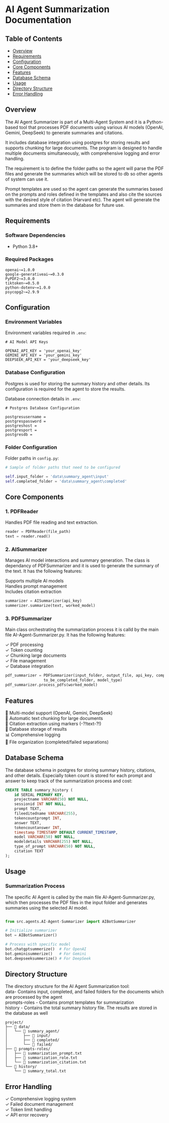# AI Agent Summarization Documentation

## Table of Contents
- [Overview](#overview)
- [Requirements](#requirements)
- [Configuration](#configuration)
- [Core Components](#core-components)
- [Features](#features)
- [Database Schema](#database-schema)
- [Usage](#usage)
- [Directory Structure](#directory-structure)
- [Error Handling](#error-handling)


## Overview
The AI Agent Summarizer is part of a Multi-Agent System and it is a Python-based tool that processes PDF documents using various AI models (OpenAI, Gemini, DeepSeek) to generate summaries and citations. 

It includes database integration using postgres for storing results and supports chunking for large documents. The program is designed to handle multiple documents simultaneously, with comprehensive logging and error handling. 

The requirement is to define the folder paths so the agent will parse the PDF files and generate the summaries which will be stored to db so other agents of system can use it.

Prompt templates are used so the agent can generate the summaries based on the prompts and roles defined in the templates and also cite the sources with the desired style of citation (Harvard etc). The agent will generate the summaries and store them in the database for future use.

## Requirements

### Software Dependencies
- Python 3.8+

### Required Packages
```plaintext
openai~=1.0.0
google-generativeai~=0.3.0
PyPDF2~=3.0.0
tiktoken~=0.5.0
python-dotenv~=1.0.0
psycopg2~=2.9.9
```

## Configuration

### Environment Variables

Environment variables required in `.env`:

```properties
# AI Model API Keys 

OPENAI_API_KEY = 'your_openai_key'  
GEMINI_API_KEY = 'your_gemini_key'  
DEEPSEEK_API_KEY = 'your_deepseek_key'
```
### Database Configuration

Postgres is used for storing the summary history and other details. Its configuration is required for the agent to store the results.

Database connection details in `.env`:

```properties
# Postgres Database Configuration

postgresusername = 
postgrespassword = 
postgreshost = 
postgresport = 
postgresdb = 
```

### Folder Configuration

Folder paths in `config.py`:

```python
# Sample of folder paths that need to be configured

self.input_folder = 'data\summary_agent\input'
self.completed_folder = 'data\summary_agent\completed'

```

## Core Components

### 1. PDFReader

Handles PDF file reading and text extraction.

```python
reader = PDFReader(file_path)
text = reader.read()
```

### 2. AISummarizer

Manages AI model interactions and summary generation. The class is dependancy of PDFSummarizer and it is used to generate the summary of the text. It has the following features:

Supports multiple AI models  
Handles prompt management  
Includes citation extraction  

```python
summarizer = AISummarizer(api_key)
summerizer.summarize(text, worked_model)
```

### 3.  PDFSummarizer

Main class orchestrating the summarization process it is calld by the main file AI-Agent-Summarizer.py. It has the following features:

✓ PDF processing  
✓ Token counting  
✓ Chunking large documents  
✓ File management  
✓ Database integration

```python
pdf_summarizer = PDFSummarizer(input_folder, output_file, api_key, completed_folder, 
                 to_be_completed_folder, model_type)
pdf_summarizer.process_pdfs(worked_model)
```

## Features

🤖 Multi-model support (OpenAI, Gemini, DeepSeek)  
📄 Automatic text chunking for large documents  
📝 Citation extraction using markers (-?!text-?!)  
💾 Database storage of results  
📊 Comprehensive logging  
📁 File organization (completed/failed separations)  

## Database Schema

The database schema in postgres for storing summary history, citations, and other details. Especially token count is stored for each prompt and answer to keep track of the summarization process and cost:

```sql
CREATE TABLE summary_history (
    id SERIAL PRIMARY KEY,
    projectname VARCHAR(50) NOT NULL,
    sessionid INT NOT NULL,
    prompt TEXT,
    fileeditedname VARCHAR(255),
    tokencountprompt INT,
    answer TEXT,
    tokencountanswer INT,
    timestamp TIMESTAMP DEFAULT CURRENT_TIMESTAMP,
    model VARCHAR(50) NOT NULL,
    modeldetails VARCHAR(255) NOT NULL,
    type_of_prompt VARCHAR(50) NOT NULL,
    citation TEXT
);
```
## Usage

### Summarization Process

The specific AI Agent is called by the main file AI-Agent-Summarizer.py, which then processes the PDF files in the input folder and generates summaries using the selected AI model.

```python

from src.agents.AI-Agent-Summarizer import AIBotSummarizer

# Initialize summarizer
bot = AIBotSummarizer()

# Process with specific model
bot.chatgptsummerize()  # For OpenAI
bot.geminisummerize()   # For Gemini
bot.deepseeksummerize() # For DeepSeek
```
## Directory Structure

The directory structure for the AI Agent Summarization tool:<br>
data- Contains input, completed, and failed folders for the documents which are processed by the agent<br>
prompts-roles - Contains prompt templates for summarization<br>
history - Contains the total summary history file. The results are stored in the database as well<br>

```plaintext
project/
├── 📁 data/
│   └── 📁 summary_agent/
│       ├── 📁 input/
│       ├── 📁 completed/
│       └── 📁 failed/
├── 📁 prompts-roles/
│   ├── 📄 summarization_prompt.txt
│   ├── 📄 summarization_role.txt
│   └── 📄 summarization_citation.txt
└── 📁 history/
    └── 📄 summary_total.txt
```

## Error Handling

✓ Comprehensive logging system <br>
✓ Failed document management <br>
✓ Token limit handling <br>
✓ API error recovery<br>

